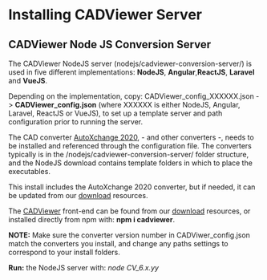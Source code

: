 # Installing CADViewer Server

## CADViewer Node JS Conversion Server


The CADViewer NodeJS server (nodejs/cadviewer-conversion-server/) is used in five different implementations: **NodeJS**, **Angular**,**ReactJS**, **Laravel** and **VueJS**. 

Depending on the implementation, copy: CADViewer_config_XXXXXX.json -> **CADViewer_config.json** (where XXXXXX is either NodeJS, Angular, Laravel, ReactJS or VueJS), to set up a template server and path configuration prior to running the server. 

The CAD converter [AutoXchange 2020](https://cadviewer.com/alldownloads/autoxchange), - and other converters -, needs to be installed and referenced through the configuration file. The converters typically is in the /nodejs/cadviewer-conversion-server/ folder structure, and the NodeJS download contains template folders in which to place the executables. 

This install includes the AutoXchange 2020 converter, but if needed, it can be updated from our [download](https://cadviewer.com/download) resources.

The [CADViewer](https://cadviewer.com/cadviewertechdocs) front-end can be found from our [download](https://cadviewer.com/download) resources, or installed directly from npm with: **npm i cadviewer**.


**NOTE:** Make sure the converter version number in CADViwer_config.json match the converters you install, and change any paths settings to correspond to your install folders.  

**Run:** the NodeJS server with:  *node CV_6.x.yy*


